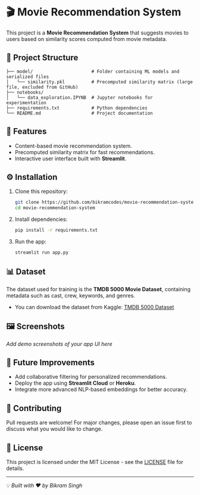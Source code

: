 # 🎬 Movie Recommendation System

This project is a **Movie Recommendation System** that suggests movies to users based on similarity scores computed from movie metadata.

## 📂 Project Structure

```
├── model/                      # Folder containing ML models and serialized files
│   └── similarity.pkl          # Precomputed similarity matrix (large file, excluded from GitHub)
├── notebooks/
│   └── data_exploration.IPYNB  # Jupyter notebooks for experimentation
├── requirements.txt            # Python dependencies
└── README.md                   # Project documentation
```

## 🚀 Features
- Content-based movie recommendation system.
- Precomputed similarity matrix for fast recommendations.
- Interactive user interface built with **Streamlit**.

## ⚙️ Installation

1. Clone this repository:
   ```bash
   git clone https://github.com/bikramcodes/movie-recommendation-system.git
   cd movie-recommendation-system
   ```

2. Install dependencies:
   ```bash
   pip install -r requirements.txt
   ```

3. Run the app:
   ```bash
   streamlit run app.py
   ```

## 📊 Dataset
The dataset used for training is the **TMDB 5000 Movie Dataset**, containing metadata such as cast, crew, keywords, and genres.

- You can download the dataset from Kaggle: [TMDB 5000 Dataset](https://www.kaggle.com/datasets/tmdb/tmdb-movie-metadata)

## 🖼️ Screenshots
_Add demo screenshots of your app UI here_

## 🔮 Future Improvements
- Add collaborative filtering for personalized recommendations.
- Deploy the app using **Streamlit Cloud** or **Heroku**.
- Integrate more advanced NLP-based embeddings for better accuracy.

## 🤝 Contributing
Pull requests are welcome! For major changes, please open an issue first to discuss what you would like to change.

## 📜 License
This project is licensed under the MIT License - see the [LICENSE](LICENSE) file for details.

---

💡 *Built with ❤️ by Bikram Singh*
